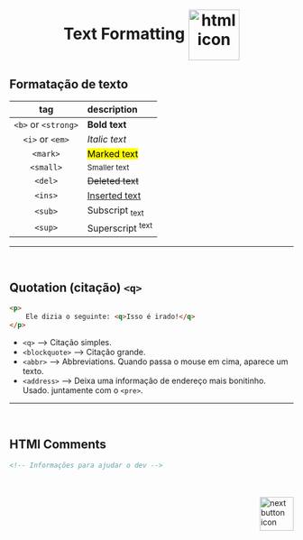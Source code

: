 <h1 align="center">
    Text Formatting
    <img src="https://cdn-icons-png.flaticon.com/512/5273/5273990.png" alt="html icon" width="90px" align="center" >
</h1>

## Formatação de texto

|tag                | description |
|:---:              | :---|
|`<b>` or `<strong>`| <b>Bold text</b>|
|`<i>` or `<em>`    | <i>Italic text</i>|
|`<mark>`           | <mark>Marked text</mark>|
|`<small>`          | <small>Smaller text</small>|
|`<del>`            | <del>Deleted text</del>|
|`<ins>`            | <ins>Inserted text</ins>|
|`<sub>`            | Subscript <sub>text</sub>|
|`<sup>`            | Superscript <sup>text</sup>|

<hr>
<br>

## Quotation (citação) `<q>`
```html
<p>
    Ele dizia o seguinte: <q>Isso é irado!</q>
</p>
```

- `<q>` --> Citação simples.
- `<blockquote>` --> Citação grande.
- `<abbr>` --> Abbreviations. Quando passa o mouse em cima, aparece um texto.
- `<address>` --> Deixa uma informação de endereço mais bonitinho. Usado. juntamente com o `<pre>`.


<hr>
<br>

## HTMl Comments
```html
<!-- Informações para ajudar o dev -->
```


<br>
<br>

<!-- Next page button-->
<a href="https://github.com/lGabrielDev/01.html_css/blob/main/1.HTML/3.using_css/1.using_css.md">
    <img src="https://cdn-icons-png.flaticon.com/512/5553/5553581.png" alt="next button icon" width="60px" align="right">
</a>
